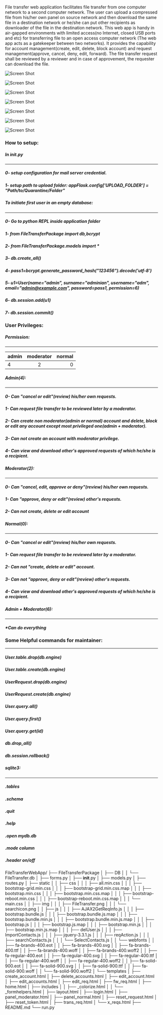 <p> File transfer web application facilitates file transfer from one computer network to a second computer network. The user can upload a compressed file from his/her own panel on source network and then download the same file in a destination network or he/she can put   
other recipients as downloader of the file in the destination network.
This web app is handy in air-gapped environments with limited access(no Internet, closed USB ports and etc) for transferring file to 
an open access computer network (The web app acts as a gatekeeper between two networks).
It provides the capability for account management(create, edit, delete, block account) and request management(approve, cancel, deny, 
edit, forward). The file transfer request shall be reviewed by a reviewer and in case of approvement, the requester can download the file.</p>

![Screen Shot](https://raw.githubusercontent.com/vsaljooghi/File-Transfer-Web-App/master/FileTransferPackage/DOC/Diagram_FileTransfer.png)

![Screen Shot](https://raw.githubusercontent.com/vsaljooghi/File-Transfer-Web-App/master/FileTransferPackage/DOC/home_page.png)

![Screen Shot](https://raw.githubusercontent.com/vsaljooghi/File-Transfer-Web-App/master/FileTransferPackage/DOC/panel_moderator.png)

![Screen Shot](https://raw.githubusercontent.com/vsaljooghi/File-Transfer-Web-App/master/FileTransferPackage/DOC/DB_diagram.png)

![Screen Shot](https://raw.githubusercontent.com/vsaljooghi/File-Transfer-Web-App/master/FileTransferPackage/DOC/edit_accounts.png)

![Screen Shot](https://raw.githubusercontent.com/vsaljooghi/File-Transfer-Web-App/master/FileTransferPackage/DOC/delete_accounts.png)

![Screen Shot](https://raw.githubusercontent.com/vsaljooghi/File-Transfer-Web-App/master/FileTransferPackage/DOC/trans_req.png)


### How to setup:

##### In __init__.py
--------------------
##### 0- setup configuration for mail server credential.

##### 1- setup path to upload folder: appFlask.config['UPLOAD_FOLDER'] = "Path/to/Quarantine/Folder"



##### To initiate first user in an empty database:
-------------------------------------
##### 0- Go to python REPL inside application folder

##### 1- from FileTransferPackage import db,bcrypt

##### 2- from FileTransferPackage.models import *

##### 3- db.create_all()

##### 4- pass1=bcrypt.generate_password_hash("123456").decode('utf-8')

##### 5- u1=User(name="admin", surname="adminian", username="adm", email="admin@example.com", password=pass1, permission=6)

##### 6- db.session.add(u1)

##### 7- db.session.commit()


### User Privileges:

##### Permission:
------------
| admin |   moderator   |  normal  |
| ----- |:-------------:| --------:|
|   4   |       2       |     0    |


##### Admin(4):
-----------
##### 0- Can "cancel or edit"(review) his/her own requests.
##### 1- Can request file transfer to be reviewed later by a moderator.
##### 2- Can create non moderator(admin or normal) account and delete, block or edit any account except most privileged one(admin + moderator). 
##### 3- Can not create an account with moderator privilege.
##### 4- Can view and download other's approved requests of which he/she is a recipient.

##### Moderator(2):
---------------
##### 0- Can "cancel, edit, approve or deny"(review) his/her own requests.
##### 1- Can "approve, deny or edit"(review) other's requests.
##### 2- Can not create, delete or edit account

##### Normal(0):
------------
##### 0- Can "cancel or edit"(review) his/her own requests.
##### 1- Can request file transfer to be reviewed later by a moderator.
##### 2- Can not "create, delete or edit" account.
##### 3- Can not "approve, deny or edit"(review) other's requests.
##### 4- Can view and download other's approved requests of which he/she is a recipient.

##### Admin + Moderator(6):
----------------------- 
##### *Can do everything
 
 
### Some Helpful commands for maintainer:
----------------------------------------
##### User.__table__.drop(db.engine)
##### User.__table__.create(db.engine)

##### UserRequest.drop(db.engine)
##### UserRequest.create(db.engine)

##### User.query.all()
##### User.query.first()
##### User.query.get(id)
##### db.drop_all()
##### db.session.rollback()

##### sqlite3:
----------
##### .tables
##### .schema 
##### .quit
##### .help
##### .open mydb.db
##### .mode column
##### .header on/off

FileTransferWebApp/
├── FileTransferPackage
│   ├── DB
│   │   └── FileTransfer.db
│   ├── forms.py
│   ├── __init__.py
│   ├── models.py
│   ├── routes.py
│   ├── static
│   │   ├── css
│   │   │   ├── all.min.css
│   │   │   ├── bootstrap-grid.min.css
│   │   │   ├── bootstrap-grid.min.css.map
│   │   │   ├── bootstrap.min.css
│   │   │   ├── bootstrap.min.css.map
│   │   │   ├── bootstrap-reboot.min.css
│   │   │   ├── bootstrap-reboot.min.css.map
│   │   │   └── main.css
│   │   ├── img
│   │   │   ├── FileTransfer.png
│   │   │   └── searchicon.png
│   │   ├── js
│   │   │   ├── AJAX2GetReqInfo.js
│   │   │   ├── bootstrap.bundle.js
│   │   │   ├── bootstrap.bundle.js.map
│   │   │   ├── bootstrap.bundle.min.js
│   │   │   ├── bootstrap.bundle.min.js.map
│   │   │   ├── bootstrap.js
│   │   │   ├── bootstrap.js.map
│   │   │   ├── bootstrap.min.js
│   │   │   ├── bootstrap.min.js.map
│   │   │   ├── delUser.js
│   │   │   ├── ImportContacts.js
│   │   │   ├── jquery-3.3.1.js
│   │   │   ├── reqAction.js
│   │   │   ├── searchContacts.js
│   │   │   └── SelectContacts.js
│   │   └── webfonts
│   │       ├── fa-brands-400.eot
│   │       ├── fa-brands-400.svg
│   │       ├── fa-brands-400.ttf
│   │       ├── fa-brands-400.woff
│   │       ├── fa-brands-400.woff2
│   │       ├── fa-regular-400.eot
│   │       ├── fa-regular-400.svg
│   │       ├── fa-regular-400.ttf
│   │       ├── fa-regular-400.woff
│   │       ├── fa-regular-400.woff2
│   │       ├── fa-solid-900.eot
│   │       ├── fa-solid-900.svg
│   │       ├── fa-solid-900.ttf
│   │       ├── fa-solid-900.woff
│   │       └── fa-solid-900.woff2
│   └── templates
│       ├── create_account.html
│       ├── delete_accounts.html
│       ├── edit_account.html
│       ├── edit_accounts.html
│       ├── edit_req.html
│       ├── fw_req.html
│       ├── home.html
│       ├── includes
│       │   ├── _colorize.html
│       │   └── _formhelpers.html
│       ├── layout.html
│       ├── login.html
│       ├── panel_moderator.html
│       ├── panel_normal.html
│       ├── reset_request.html
│       ├── reset_token.html
│       ├── trans_req.html
│       └── x_reqs.html
├── README.md
└── run.py

